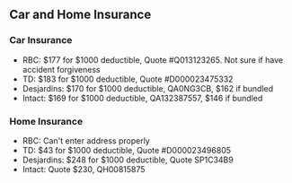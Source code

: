 ## Car and Home Insurance

### Car Insurance
* RBC: $177 for $1000 deductible, Quote #Q013123265. Not sure if have accident forgiveness
* TD: $183 for $1000 deductible, Quote #D000023475332
* Desjardins: $170 for $1000 deductible, QA0NG3CB, $162 if bundled
* Intact: $169 for $1000 deductible,  QA132387557, $146 if bundled

### Home Insurance
* RBC: Can't enter address properly
* TD: $43 for $1000 deductible, Quote #D000023496805
* Desjardins: $248 for $1000 deductible, Quote SP1C34B9
* Intact: Quote $230, QH00815875
